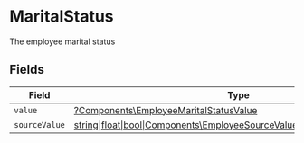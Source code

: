 # MaritalStatus

The employee marital status


## Fields

| Field                                                                                                                                    | Type                                                                                                                                     | Required                                                                                                                                 | Description                                                                                                                              |
| ---------------------------------------------------------------------------------------------------------------------------------------- | ---------------------------------------------------------------------------------------------------------------------------------------- | ---------------------------------------------------------------------------------------------------------------------------------------- | ---------------------------------------------------------------------------------------------------------------------------------------- |
| `value`                                                                                                                                  | [?Components\EmployeeMaritalStatusValue](../../Models/Components/EmployeeMaritalStatusValue.md)                                          | :heavy_minus_sign:                                                                                                                       | N/A                                                                                                                                      |
| `sourceValue`                                                                                                                            | [string\|float\|bool\|Components\EmployeeSourceValueMaritalStatus4\|array\|null](../../Models/Components/EmployeeMaritalStatusSourceValue.md) | :heavy_minus_sign:                                                                                                                       | N/A                                                                                                                                      |